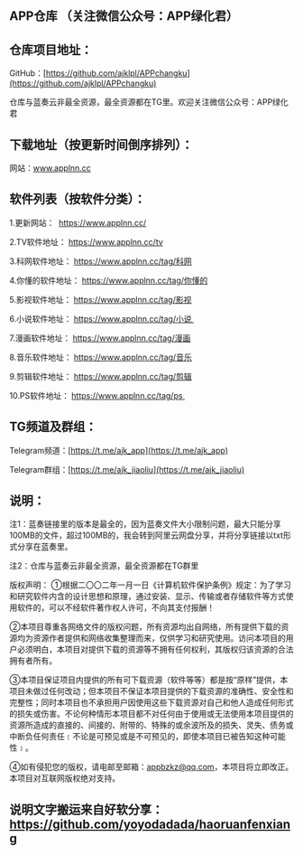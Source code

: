 ## APP仓库 （关注微信公众号：APP绿化君）
## 仓库项目地址：
GitHub：[https://github.com/ajklpl/APPchangku](https://github.com/ajklpl/APPchangku)

仓库与蓝奏云非最全资源，最全资源都在TG里。欢迎关注微信公众号：APP绿化君

## 下载地址（按更新时间倒序排列）：

网站：www.applnn.cc

## 软件列表（按软件分类）：
1.更新网站： 
https://www.applnn.cc/ 

2.TV软件地址： 
https://www.applnn.cc/tv 

3.科网软件地址：
https://www.applnn.cc/tag/科网 

4.你懂的软件地址：
https://www.applnn.cc/tag/你懂的

5.影视软件地址：
https://www.applnn.cc/tag/影视

6.小说软件地址：
https://www.applnn.cc/tag/小说 

7.漫画软件地址：
https://www.applnn.cc/tag/漫画

8.音乐软件地址：
https://www.applnn.cc/tag/音乐

9.剪辑软件地址：
https://www.applnn.cc/tag/剪辑

10.PS软件地址：
https://www.applnn.cc/tag/ps 


## TG频道及群组：

Telegram频道：[https://t.me/ajk_app](https://t.me/ajk_app)

Telegram群组：[https://t.me/ajk_jiaoliu](https://t.me/ajk_jiaoliu)

## 说明：
注1：蓝奏链接里的版本是最全的，因为蓝奏文件大小限制问题，最大只能分享100MB的文件，超过100MB的，我会转到阿里云网盘分享，并将分享链接以txt形式分享在蓝奏里。

注2：仓库与蓝奏云非最全资源，最全资源都在TG群里

版权声明：
①根据二〇〇二年一月一日《计算机软件保护条例》规定：为了学习和研究软件内含的设计思想和原理，通过安装、显示、传输或者存储软件等方式使用软件的，可以不经软件著作权人许可，不向其支付报酬！

②本项目尊重各网络文件的版权问题，所有资源均出自网络，所有提供下载的资源均为资源作者提供和网络收集整理而来，仅供学习和研究使用。访问本项目的用户必须明白，本项目对提供下载的资源等不拥有任何权利，其版权归该资源的合法拥有者所有。

③本项目保证项目内提供的所有可下载资源（软件等等）都是按“原样”提供，本项目未做过任何改动；但本项目不保证本项目提供的下载资源的准确性、安全性和完整性；同时本项目也不承担用户因使用这些下载资源对自己和他人造成任何形式的损失或伤害。不论何种情形本项目都不对任何由于使用或无法使用本项目提供的资源所造成的直接的、间接的、附带的、特殊的或余波所及的损失、灵失、债务或中断负任何责任﹝不论是可预见或是不可预见的，即使本项目已被告知这种可能性﹞。

④如有侵犯您的版权，请电邮至邮箱：appbzkz@qq.com，本项目将立即改正。本项目对互联网版权绝对支持。

##  说明文字搬运来自好软分享：https://github.com/yoyodadada/haoruanfenxiang
